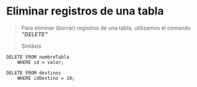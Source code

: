 # Eliminar registros de una tabla

> Para eliminar (borrar) registros de una tabla, 
> utilizamos el comando ***"DELETE"*** 

> Sintáxis 

    DELETE FROM nombreTabla  
        WHERE id = valor;  

    DELETE FROM destinos  
        WHERE idDestino = 10;
